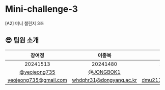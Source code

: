 # Mini-challenge-3
[A2] 미니 챌린지 3조


## 😎 팀원 소개

| 장여정 | 이종복 | 김주현 |
|:---:|:---:|:---:|
|20241513|20241480|20251289|
|[@yeojeong735](https://github.com/yeojeong735)|[@JONGBOK1](https://github.com/JONGBOK1)|[@ididi0](https://github.com/ididi0)|
|yeojeong735@gmail.com|whdqhr31@dongyang.ac.kr|dmu211@dongyang.ac.kr|

